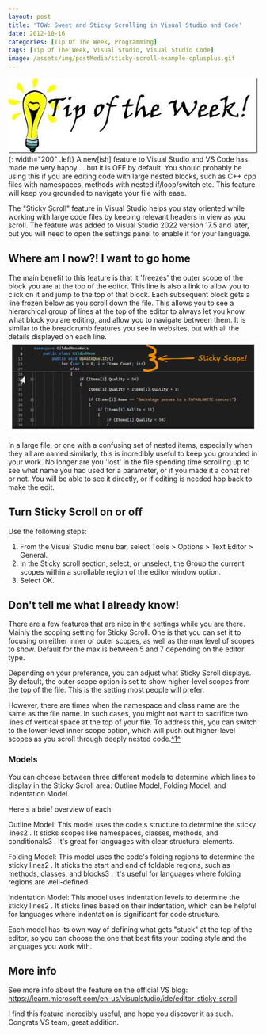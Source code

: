 ```yaml
---
layout: post
title: 'TOW: Sweet and Sticky Scrolling in Visual Studio and Code'
date: 2012-10-16
categories: [Tip Of The Week, Programming]
tags: [Tip Of The Week, Visual Studio, Visual Studio Code]
image: /assets/img/postMedia/sticky-scroll-example-cplusplus.gif
---
```

![TOW](/assets/img/postMedia/TipOfTheWeek.jpg){: width="200" .left}
A new[ish] feature to Visual Studio and VS Code has made me very happy.... but it is OFF by default. You should probably be using this if you are editing code with large nested blocks, such as C++ cpp files with namespaces, methods with nested if/loop/switch etc. This feature will keep you grounded to navigate your file with ease.

The "Sticky Scroll" feature in Visual Studio helps you stay oriented while working with large code files by keeping relevant headers in view as you scroll. The feature was added to Visual Studio 2022 version 17.5 and later, but you will need to open the settings panel to enable it for your language.

## Where am I now?! I want to go home

The main benefit to this feature is that it 'freezes' the outer scope of the block you are at the top of the editor. This line is also a link to allow you to click on it and jump to the top of that block. Each subsequent block gets a line frozen below as you scroll down the file. This allows you to see a hierarchical group of lines at the top of the editor to always let you know what block you are editing, and allow you to navigate between them.  It is similar to the breadcrumb features you see in websites, but with all the details displayed on each line.
![scoping](/assets/img/postMedia/sticky-scroll-Scope.png)

In a large file, or one with a confusing set of nested items, especially when they all are named similarly, this is incredibly useful to keep you grounded in your work. No longer are you 'lost' in the file spending time scrolling up to see what name you had used for a parameter, or if you made it a const ref or not. You will be able to see it directly, or if editing is needed hop back to make the edit.

## Turn Sticky Scroll on or off

Use the following steps:

1. From the Visual Studio menu bar, select Tools > Options > Text Editor > General.
2. In the Sticky scroll section, select, or unselect, the Group the current scopes within a scrollable region of the editor window option.
3. Select OK.

## Don't tell me what I already know!

There are a few features that are nice in the settings while you are there. Mainly the scoping setting for Sticky Scroll. One is that you can set it to focusing on either inner or outer scopes, as well as the max level of scopes to show. Default for the max is between 5 and 7 depending on the editor type.

Depending on your preference, you can adjust what Sticky Scroll displays. By default, the outer scope option is set to show higher-level scopes from the top of the file. This is the setting most people will prefer.

However, there are times when the namespace and class name are the same as the file name. In such cases, you might not want to sacrifice two lines of vertical space at the top of your file. To address this, you can switch to the lower-level inner scope option, which will push out higher-level scopes as you scroll through deeply nested code.[^1^](#more-info)

### Models

You can choose between three different models to determine which lines to display in the Sticky Scroll area: Outline Model, Folding Model, and Indentation Model.

Here's a brief overview of each:

Outline Model: This model uses the code's structure to determine the sticky lines2
. It sticks scopes like namespaces, classes, methods, and conditionals3
. It's great for languages with clear structural elements.

Folding Model: This model uses the code's folding regions to determine the sticky lines2
. It sticks the start and end of foldable regions, such as methods, classes, and blocks3
. It's useful for languages where folding regions are well-defined.

Indentation Model: This model uses indentation levels to determine the sticky lines2
. It sticks lines based on their indentation, which can be helpful for languages where indentation is significant for code structure.

Each model has its own way of defining what gets "stuck" at the top of the editor, so you can choose the one that best fits your coding style and the languages you work with.

## More info

See more info about the feature on the official VS blog:
https://learn.microsoft.com/en-us/visualstudio/ide/editor-sticky-scroll

I find this feature incredibly useful, and hope you discover it as such.  Congrats VS team, great addition.
